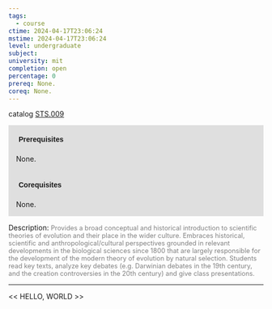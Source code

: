 ```yaml
---
tags:
  - course
ctime: 2024-04-17T23:06:24
mstime: 2024-04-17T23:06:24
level: undergraduate
subject: 
university: mit
completion: open
percentage: 0
prereq: None.
coreq: None.
---
```


catalog [STS.009](http://student.mit.edu/catalog/mSTSa.html#STS.009)

<span style="display: block; padding: 15px; background-color: rgb(100, 100, 100, 0.2);"><font id="m_prereq4181_0" style="display: block; font-family: Arial, sans-serif; font-weight: bold; padding: 5px">Prerequisites</font><br><span id="prereq4181_0">None.</span></span>
<span style="display: block; padding: 15px; background-color: rgb(100, 100, 100, 0.2);"><font id="m_coreq4181_0" style="display: block; font-family: Arial, sans-serif; font-weight: bold; padding: 5px">Corequisites</font><br><span id="coreq4181_0">None.</span></span>

<font style="">Description:</font>
<font style="color: grey; font-size: 0.8rem;">Provides a broad conceptual and historical introduction to scientific theories of evolution and their place in the wider culture.  Embraces historical, scientific and anthropological/cultural perspectives grounded in relevant developments in the biological sciences since 1800 that are largely responsible for the development of the modern theory of evolution by natural selection.  Students read key texts, analyze key debates (e.g. Darwinian debates in the 19th century, and the creation controversies in the 20th century) and give class presentations.</font>



---

<< HELLO, WORLD >>
